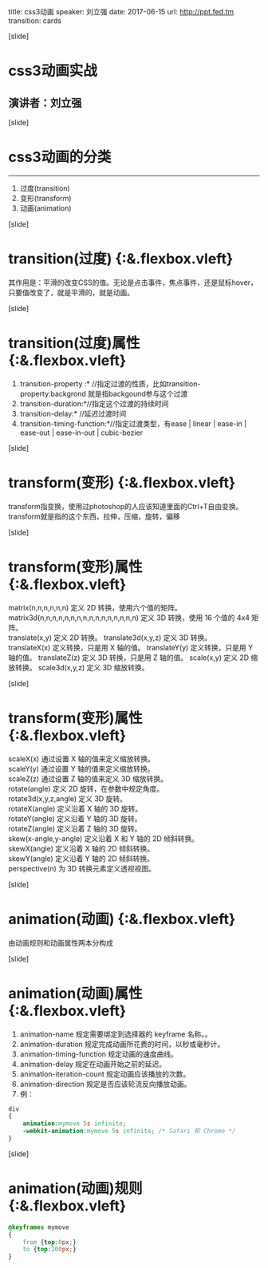 title: css3动画
speaker: 刘立强
date: 2017-06-15
url: http://ppt.fed.tm
transition: cards

[slide]

# css3动画实战
## 演讲者：刘立强

[slide]

# css3动画的分类
----

1. 过度(transition) 
1. 变形(transform)
1. 动画(animation)

[slide]

#  transition(过度) {:&.flexbox.vleft}
其作用是：平滑的改变CSS的值。无论是点击事件，焦点事件，还是鼠标hover，只要值改变了，就是平滑的，就是动画。

[slide]
#  transition(过度)属性 {:&.flexbox.vleft}
1. transition-property :* //指定过渡的性质，比如transition-property:backgrond 就是指backgound参与这个过渡
1. transition-duration:*//指定这个过渡的持续时间
1. transition-delay:* //延迟过渡时间
1. transition-timing-function:*//指定过渡类型，有ease | linear | ease-in | ease-out | ease-in-out | cubic-bezier

[slide]

#  transform(变形) {:&.flexbox.vleft}
transform指变换，使用过photoshop的人应该知道里面的Ctrl+T自由变换。transform就是指的这个东西，拉伸，压缩，旋转，偏移

[slide]
#  transform(变形)属性 {:&.flexbox.vleft}
matrix(n,n,n,n,n,n)	定义 2D 转换，使用六个值的矩阵。	
matrix3d(n,n,n,n,n,n,n,n,n,n,n,n,n,n,n,n)	定义 3D 转换，使用 16 个值的 4x4 矩阵。	
translate(x,y)	定义 2D 转换。
translate3d(x,y,z)	定义 3D 转换。	
translateX(x)	定义转换，只是用 X 轴的值。	
translateY(y)	定义转换，只是用 Y 轴的值。	
translateZ(z)	定义 3D 转换，只是用 Z 轴的值。	
scale(x,y)	定义 2D 缩放转换。	
scale3d(x,y,z)	定义 3D 缩放转换。	

[slide]
#  transform(变形)属性 {:&.flexbox.vleft}
scaleX(x)	通过设置 X 轴的值来定义缩放转换。	
scaleY(y)	通过设置 Y 轴的值来定义缩放转换。	
scaleZ(z)	通过设置 Z 轴的值来定义 3D 缩放转换。	
rotate(angle)	定义 2D 旋转，在参数中规定角度。	
rotate3d(x,y,z,angle)	定义 3D 旋转。	
rotateX(angle)	定义沿着 X 轴的 3D 旋转。	
rotateY(angle)	定义沿着 Y 轴的 3D 旋转。	
rotateZ(angle)	定义沿着 Z 轴的 3D 旋转。	
skew(x-angle,y-angle)	定义沿着 X 和 Y 轴的 2D 倾斜转换。	
skewX(angle)	定义沿着 X 轴的 2D 倾斜转换。	
skewY(angle)	定义沿着 Y 轴的 2D 倾斜转换。	
perspective(n)	为 3D 转换元素定义透视视图。

[slide]
#  animation(动画) {:&.flexbox.vleft}
由动画规则和动画属性两本分构成

[slide]
#  animation(动画)属性 {:&.flexbox.vleft}
1. animation-name	规定需要绑定到选择器的 keyframe 名称。。
1. animation-duration	规定完成动画所花费的时间，以秒或毫秒计。
1. animation-timing-function	规定动画的速度曲线。
1. animation-delay	规定在动画开始之前的延迟。
1. animation-iteration-count	规定动画应该播放的次数。
1. animation-direction	规定是否应该轮流反向播放动画。
1. 例：
```css
div
{
    animation:mymove 5s infinite;
    -webkit-animation:mymove 5s infinite; /* Safari 和 Chrome */
}
```

[slide]
#  animation(动画)规则 {:&.flexbox.vleft}

```css
@keyframes mymove
{
    from {top:0px;}
    to {top:200px;}
}
```
